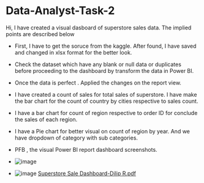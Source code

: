 # Data-Analyst-Task-2

Hi, I have created a visual dasboard of superstore sales data. The implied points are described below

* First, I have to get the soruce from the kaggle. After found, I have saved and changed in xlsx format for the better look.
* Check the dataset which have any blank or null data or duplicates before proceeding to the dashboard by transform the data in Power BI.
* Once the data is perfect . Applied the changes on the report view.
* I have created a count of sales for total sales of superstore. I have make the bar chart for the count of country by cities respective to sales count.
* I have a bar chart for count of region respective to order ID for conclude the sales of each region.
* I have a Pie chart for better visual on count of region by year. And we have dropdown of category with sub categories.

* PFB , the visual Power BI report dashboard screenshots.
* ![image](https://github.com/user-attachments/assets/5073624e-912d-443f-8343-f1b86f227801)
* ![image](https://github.com/user-attachments/assets/9a6e096d-fe7e-46ce-a30c-e8166618e6e7)
[Superstore Sale Dashboard-Dilip R.pdf](https://github.com/user-attachments/files/20463073/Superstore.Sale.Dashboard-Dilip.R.pdf)

